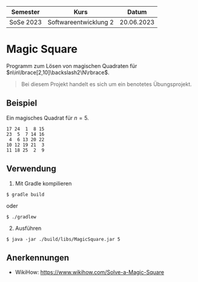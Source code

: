 **Semester**|**Kurs**|**Datum**
-----|-----|-----
SoSe 2023|Softwareentwicklung 2|20.06.2023

# Magic Square
Programm zum Lösen von magischen Quadraten für $n\in\lbrace[2,10]\backslash2\N\rbrace$.

> Bei diesem Projekt handelt es sich um ein benotetes Übungsprojekt.

## Beispiel
Ein magisches Quadrat für $n=5$.

```
17 24  1  8 15 
23  5  7 14 16 
 4  6 13 20 22 
10 12 19 21  3
11 18 25  2  9
```

## Verwendung
1. Mit Gradle kompilieren
```
$ gradle build 
```

oder

```
$ ./gradlew
```

2. Ausführen
```
$ java -jar ./build/libs/MagicSquare.jar 5
```

## Anerkennungen
- WikiHow: https://www.wikihow.com/Solve-a-Magic-Square
